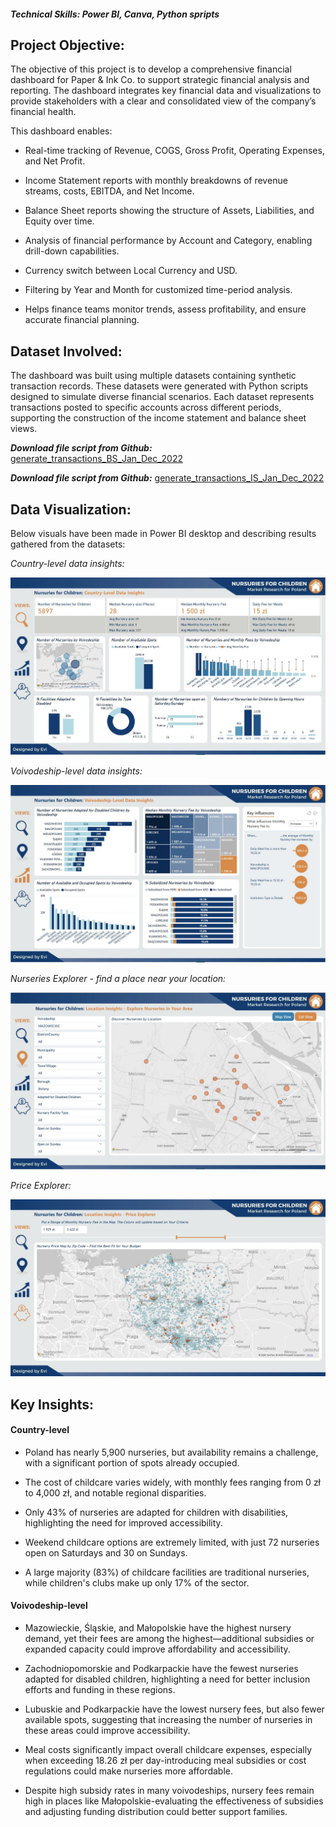 #### *Technical Skills: Power BI, Canva, Python spripts*
## Project Objective: 
The objective of this project is to develop a comprehensive financial dashboard for Paper & Ink Co. to support strategic financial analysis and reporting. The dashboard integrates key financial data and visualizations to provide stakeholders with a clear and consolidated view of the company’s financial health. 

This dashboard enables: 

- Real-time tracking of Revenue, COGS, Gross Profit, Operating Expenses, and Net Profit. 

- Income Statement reports with monthly breakdowns of revenue streams, costs, EBITDA, and Net Income. 

- Balance Sheet reports showing the structure of Assets, Liabilities, and Equity over time. 

- Analysis of financial performance by Account and Category, enabling drill-down capabilities. 

- Currency switch between Local Currency and USD. 

- Filtering by Year and Month for customized time-period analysis.

- Helps finance teams monitor trends, assess profitability, and ensure accurate financial planning. 

## Dataset Involved:
The dashboard was built using multiple datasets containing synthetic transaction records. These datasets were generated with Python scripts designed to simulate diverse financial scenarios. Each dataset represents transactions posted to specific accounts across different periods, supporting the construction of the income statement and balance sheet views.

<B>*Download file script from Github:*</B> <a href="https://github.com/analysteva/Project1-/blob/61adb5320e7d083e70abda01e7cc191ac5b9aaa4/RZ-instytucje.csv"> generate_transactions_BS_Jan_Dec_2022 </a>

<B>*Download file script from Github:*</B> <a href="https://github.com/analysteva/Project1-/blob/61adb5320e7d083e70abda01e7cc191ac5b9aaa4/RZ-instytucje.csv"> generate_transactions_IS_Jan_Dec_2022 </a>

## Data Visualization:
Below visuals have been made in Power BI desktop and describing results gathered from the datasets:

*Country-level data insights:*

<img src="assets/img/KN_1.JPG" alt="Example Image">

*Voivodeship-level data insights:*

<img src="assets/img/KN_2.JPG" alt="Example Image">

*Nurseries Explorer - find a place near your location:*

<img src="assets/img/KN_3.JPG" alt="Example Image">

*Price Explorer:*

<img src="assets/img/KN_4.JPG" alt="Example Image">

## Key Insights:
#### Country-level 
- Poland has nearly 5,900 nurseries, but availability remains a challenge, with a significant portion of spots already occupied. 

- The cost of childcare varies widely, with monthly fees ranging from 0 zł to 4,000 zł, and notable regional disparities. 

- Only 43% of nurseries are adapted for children with disabilities, highlighting the need for improved accessibility. 

- Weekend childcare options are extremely limited, with just 72 nurseries open on Saturdays and 30 on Sundays. 

- A large majority (83%) of childcare facilities are traditional nurseries, while children's clubs make up only 17% of the sector.

#### Voivodeship-level 
- Mazowieckie, Śląskie, and Małopolskie have the highest nursery demand, yet their fees are among the highest—additional subsidies or expanded capacity could improve affordability and accessibility. 

- Zachodniopomorskie and Podkarpackie have the fewest nurseries adapted for disabled children, highlighting a need for better inclusion efforts and funding in these regions. 

- Lubuskie and Podkarpackie have the lowest nursery fees, but also fewer available spots, suggesting that increasing the number of nurseries in these areas could improve accessibility. 

- Meal costs significantly impact overall childcare expenses, especially when exceeding 18.26 zł per day-introducing meal subsidies or cost regulations could make nurseries more affordable. 

- Despite high subsidy rates in many voivodeships, nursery fees remain high in places like Małopolskie-evaluating the effectiveness of subsidies and adjusting funding distribution could better support families. 
  <!--## Download the project in .pdf-->



